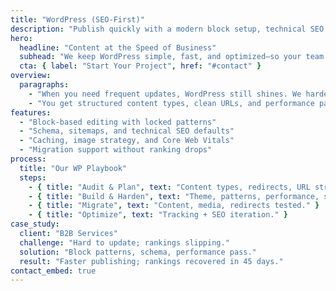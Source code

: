 ```yaml
---
title: "WordPress (SEO-First)"
description: "Publish quickly with a modern block setup, technical SEO best practices, and excellent performance."
hero:
  headline: "Content at the Speed of Business"
  subhead: "We keep WordPress simple, fast, and optimized—so your team can publish and your site can rank."
  cta: { label: "Start Your Project", href: "#contact" }
overview:
  paragraphs:
    - "When you need frequent updates, WordPress still shines. We harden the stack, streamline the editor, and wire technical SEO in from day one."
    - "You get structured content types, clean URLs, and performance patterns that survive plugin sprawl."
features:
  - "Block-based editing with locked patterns"
  - "Schema, sitemaps, and technical SEO defaults"
  - "Caching, image strategy, and Core Web Vitals"
  - "Migration support without ranking drops"
process:
  title: "Our WP Playbook"
  steps:
    - { title: "Audit & Plan", text: "Content types, redirects, URL strategy." }
    - { title: "Build & Harden", text: "Theme, patterns, performance, security." }
    - { title: "Migrate", text: "Content, media, redirects tested." }
    - { title: "Optimize", text: "Tracking + SEO iteration." }
case_study:
  client: "B2B Services"
  challenge: "Hard to update; rankings slipping."
  solution: "Block patterns, schema, performance pass."
  result: "Faster publishing; rankings recovered in 45 days."
contact_embed: true
---
```

